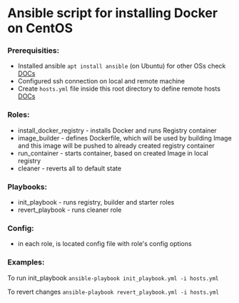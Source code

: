 # Ansible script for installing Docker on CentOS

### Prerequisities:
- Installed ansible `apt install ansible` (on Ubuntu) for other OSs check [DOCs](https://docs.ansible.com/ansible/latest/installation_guide/intro_installation.html)
- Configured ssh connection on local and remote machine
- Create `hosts.yml` file inside this root directory to define remote hosts [DOCs](https://docs.ansible.com/ansible/latest/user_guide/intro_inventory.html)

### Roles:
- install_docker_registry - installs Docker and runs Registry container 
- image_builder - defines Dockerfile, which will be used by building Image and this image will be pushed to already created registry container
- run_container - starts container, based on created Image in local registry
- cleaner - reverts all to default state

### Playbooks:
- init_playbook - runs registry, builder and starter roles
- revert_playbook - runs cleaner role

### Config:
- in each role, is located config file with role's config options

### Examples: 

To run init_playbook
`ansible-playbook init_playbook.yml -i hosts.yml`

To revert changes
`ansible-playbook revert_playbook.yml -i hosts.yml`


